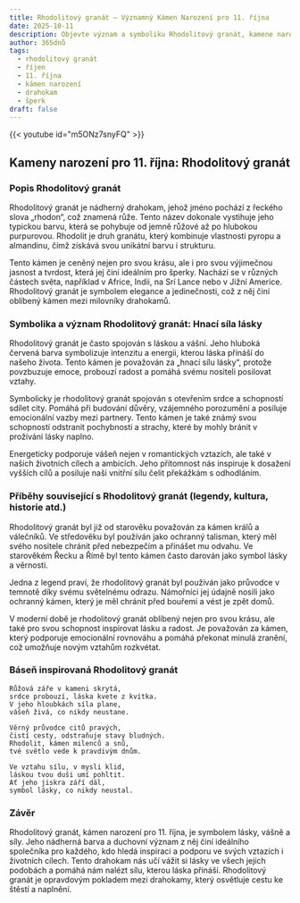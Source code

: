 ```yaml
---
title: Rhodolitový granát – Významný Kámen Narození pro 11. října
date: 2025-10-11
description: Objevte význam a symboliku Rhodolitový granát, kamene narození pro 11. října, který symbolizuje Hnací síla lásky. Přečtěte si legendy a inspirující příběhy.
author: 365dnů
tags:
  - rhodolitový granát
  - říjen
  - 11. října
  - kámen narození
  - drahokam
  - šperk
draft: false
---
```


{{< youtube id="m5ONz7snyFQ" >}}

## Kameny narození pro 11. října: Rhodolitový granát

### Popis Rhodolitový granát

Rhodolitový granát je nádherný drahokam, jehož jméno pochází z řeckého slova „rhodon“, což znamená růže. Tento název dokonale vystihuje jeho typickou barvu, která se pohybuje od jemně růžové až po hlubokou purpurovou. Rhodolit je druh granátu, který kombinuje vlastnosti pyropu a almandinu, čímž získává svou unikátní barvu i strukturu.

Tento kámen je ceněný nejen pro svou krásu, ale i pro svou výjimečnou jasnost a tvrdost, která jej činí ideálním pro šperky. Nachází se v různých částech světa, například v Africe, Indii, na Srí Lance nebo v Jižní Americe. Rhodolitový granát je symbolem elegance a jedinečnosti, což z něj činí oblíbený kámen mezi milovníky drahokamů.

### Symbolika a význam Rhodolitový granát: Hnací síla lásky

Rhodolitový granát je často spojován s láskou a vášní. Jeho hluboká červená barva symbolizuje intenzitu a energii, kterou láska přináší do našeho života. Tento kámen je považován za „hnací sílu lásky“, protože povzbuzuje emoce, probouzí radost a pomáhá svému nositeli posilovat vztahy.

Symbolicky je rhodolitový granát spojován s otevřením srdce a schopností sdílet city. Pomáhá při budování důvěry, vzájemného porozumění a posiluje emocionální vazby mezi partnery. Tento kámen je také známý svou schopností odstranit pochybnosti a strachy, které by mohly bránit v prožívání lásky naplno.

Energeticky podporuje vášeň nejen v romantických vztazích, ale také v našich životních cílech a ambicích. Jeho přítomnost nás inspiruje k dosažení vyšších cílů a posiluje naši vnitřní sílu čelit překážkám s odhodláním.

### Příběhy související s Rhodolitový granát (legendy, kultura, historie atd.)

Rhodolitový granát byl již od starověku považován za kámen králů a válečníků. Ve středověku byl používán jako ochranný talisman, který měl svého nositele chránit před nebezpečím a přinášet mu odvahu. Ve starověkém Řecku a Římě byl tento kámen často darován jako symbol lásky a věrnosti.

Jedna z legend praví, že rhodolitový granát byl používán jako průvodce v temnotě díky svému světelnému odrazu. Námořníci jej údajně nosili jako ochranný kámen, který je měl chránit před bouřemi a vést je zpět domů.

V moderní době je rhodolitový granát oblíbený nejen pro svou krásu, ale také pro svou schopnost inspirovat lásku a radost. Je považován za kámen, který podporuje emocionální rovnováhu a pomáhá překonat minulá zranění, což umožňuje novým vztahům rozkvétat.

### Báseň inspirovaná Rhodolitový granát

```
Růžová záře v kameni skrytá,  
srdce probouzí, láska kvete z kvítka.  
V jeho hloubkách síla plane,  
vášeň živá, co nikdy neustane.

Věrný průvodce citů pravých,  
čistí cesty, odstraňuje stavy bludných.  
Rhodolit, kámen milenců a snů,  
tvé světlo vede k pravdivým dnům.

Ve vztahu sílu, v mysli klid,  
láskou tvou duši umí pohltit.  
Ať jeho jiskra září dál,  
symbol lásky, co nikdy neustal.
```

### Závěr

Rhodolitový granát, kámen narození pro 11. října, je symbolem lásky, vášně a síly. Jeho nádherná barva a duchovní význam z něj činí ideálního společníka pro každého, kdo hledá inspiraci a podporu ve svých vztazích i životních cílech. Tento drahokam nás učí vážit si lásky ve všech jejích podobách a pomáhá nám nalézt sílu, kterou láska přináší. Rhodolitový granát je opravdovým pokladem mezi drahokamy, který osvětluje cestu ke štěstí a naplnění.